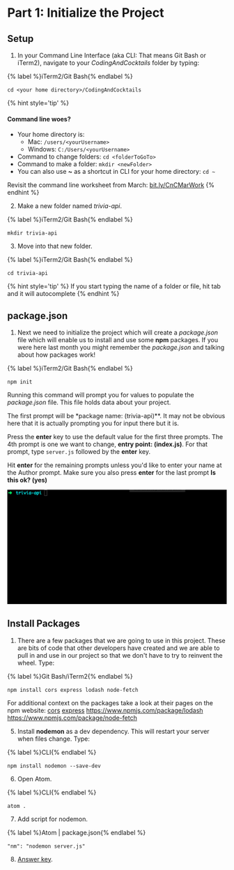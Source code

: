 # Part 1: Initialize the Project

## Setup

1. In your Command Line Interface (aka CLI: That means Git Bash or iTerm2), navigate to your _CodingAndCocktails_ folder by typing: 

  {% label %}iTerm2/Git Bash{% endlabel %}
  ```
  cd <your home directory>/CodingAndCocktails
  ```

  {% hint style='tip' %}
  #### Command line woes?
  - Your home directory is:
    - Mac: `/users/<yourUsername>`
    - Windows: `C:/Users/<yourUsername>`
  - Command to change folders: `cd <folderToGoTo>`
  - Command to make a folder: `mkdir <newFolder>`
  - You can also use **~** as a shortcut in CLI for your home directory: ``cd ~``

  Revisit the command line worksheet from March:
  [bit.ly/CnCMarWork](http://bit.ly/CnCMarWork)
  {% endhint %}

2.  Make a new folder named _trivia-api_. 

  {% label %}iTerm2/Git Bash{% endlabel %}
  ```
  mkdir trivia-api
  ```

3.  Move into that new folder.

  {% label %}iTerm2/Git Bash{% endlabel %}
  ```
  cd trivia-api
  ```

  {% hint style='tip' %}
If you start typing the name of a folder or file, hit tab and it will autocomplete
  {% endhint %}
  
## package.json

1. Next we need to initialize the project which will create a _package.json_ file which will enable us to install and use some **npm** packages.  If you were here last month you might remember the _package.json_ and talking about how packages work!

  {% label %}iTerm2/Git Bash{% endlabel %}
  ```
  npm init
  ```
  
  Running this command will prompt you for values to populate the _package.json_ file.  This file holds data about your project. 

 The first prompt will be *package name: (trivia-api)**. It may not be obvious here that it is actually prompting you for input there but it is. 

  Press the **enter** key to use the default value for the first three prompts. The 4th prompt is one we want to change, **entry point: (index.js)**. For that prompt, type `server.js` followed by the **enter** key.

  Hit **enter** for the remaining prompts unless you'd like to enter your name at the Author prompt.  Make sure you also press **enter** for the last prompt **Is this ok? (yes)**
  
  ![](/npm-init.gif)

## Install Packages
1. There are a few packages that we are going to use in this project.  These are bits of code that other developers have created and we are able to pull in and use in our project so that we don't have to try to reinvent the wheel. Type:

  {% label %}Git Bash/iTerm2{% endlabel %}
  ```
  npm install cors express lodash node-fetch
  ```
  
  For additional context on the packages take a look at their pages on the npm website:
  [cors](https://www.npmjs.com/package/cors)
  [express](https://www.npmjs.com/package/express)
  https://www.npmjs.com/package/lodash
  https://www.npmjs.com/package/node-fetch

5. Install **nodemon** as a dev dependency. This will restart your server when files change. Type:

  {% label %}CLI{% endlabel %}
  ```
  npm install nodemon --save-dev
  ```

6. Open Atom.

  {% label %}CLI{% endlabel %}
  ```
  atom .
  ```

7. Add script for nodemon.

  {% label %}Atom | package.json{% endlabel %}
  ```
  "nm": "nodemon server.js"
  ```

8. [Answer key](https://github.com/KansasCityWomeninTechnology/trivia-api/tree/answer-key-part-1).
